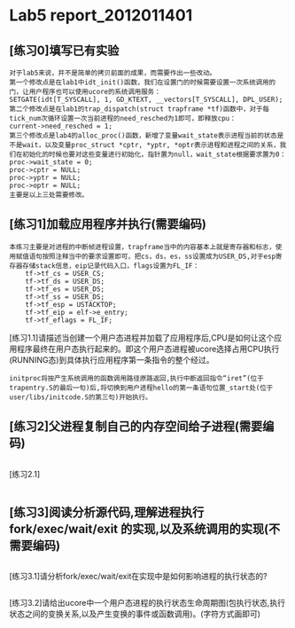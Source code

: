 # Lab5 report_2012011401

## [练习0]填写已有实验
```
对于lab5来说，并不是简单的拷贝前面的成果，而需要作出一些改动。
第一个修改点是在lab1中idt_init()函数，我们在设置门的时候需要设置一次系统调用的门，让用户程序也可以使用ucore的系统调用服务：
SETGATE(idt[T_SYSCALL], 1, GD_KTEXT, __vectors[T_SYSCALL], DPL_USER);
第二个修改点是在lab1的trap_dispatch(struct trapframe *tf)函数中，对于每tick_num次循环设置一次当前进程的need_resched为1即可，即释放cpu：
current->need_resched = 1;
第三个修改点是lab4的alloc_proc()函数，新增了变量wait_state表示进程当前的状态是不是wait，以及变量proc_struct *cptr, *yptr, *optr表示进程和进程之间的关系，我们在初始化的时候也要对这些变量进行初始化，指针置为null，wait_state根据要求置为0：
proc->wait_state = 0;
proc->cptr = NULL;
proc->yptr = NULL;
proc->optr = NULL;
主要是以上三处需要修改。
```
## [练习1]加载应用程序并执行(需要编码)
```
本练习主要是对进程的中断帧进程设置，trapframe当中的内容基本上就是寄存器和标志，使用赋值语句按照注释当中的要求设置即可，把cs，ds，es，ss设置成为USER_DS,对于esp寄存器存储stack信息，eip记录代码入口，flags设置为FL_IF：
    tf->tf_cs = USER_CS;
    tf->tf_ds = USER_DS;
    tf->tf_es = USER_DS;
    tf->tf_ss = USER_DS;
    tf->tf_esp = USTACKTOP;
    tf->tf_eip = elf->e_entry;
    tf->tf_eflags = FL_IF;
```
[练习1.1]请描述当创建一个用户态进程并加载了应用程序后,CPU是如何让这个应用程序最终在用户态执行起来的。即这个用户态进程被ucore选择占用CPU执行(RUNNING态)到具体执行应用程序第一条指令的整个经过。
```
initproc将按产生系统调用的函数调用路径原路返回,执行中断返回指令“iret”(位于trapentry.S的最后一句)后,将切换到用户进程hello的第一条语句位置_start处(位于user/libs/initcode.S的第三句)开始执行。
```

## [练习2]父进程复制自己的内存空间给子进程(需要编码)
```

```
[练习2.1] 
```

```

## [练习3]阅读分析源代码,理解进程执行	fork/exec/wait/exit	的实现,以及系统调用的实现(不需要编码)
```

```
[练习3.1]请分析fork/exec/wait/exit在实现中是如何影响进程的执行状态的?
```

```
[练习3.2]请给出ucore中一个用户态进程的执行状态生命周期图(包执行状态,执行状态之间的变换关系,以及产生变换的事件或函数调用)。(字符方式画即可)

